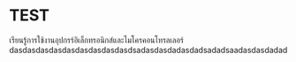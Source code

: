 # TEST
เรียนรู้การใช้งานอุปกรร์อิเล็กทรอนิกส์และไมโครคอนโทรลเลอร์
dasdasdasdasdasdasdasdasdasdsadasdasdadasdadsadadsaadasdasdadad
